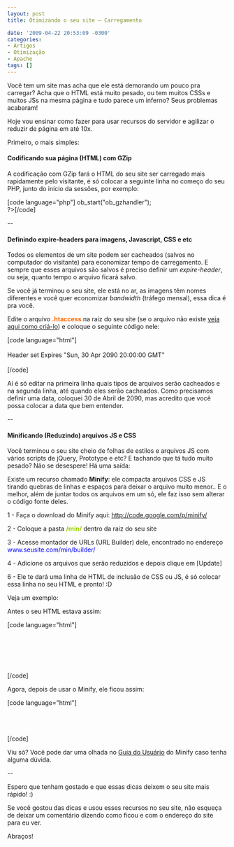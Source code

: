 ```yaml
---
layout: post
title: Otimizando o seu site – Carregamento

date: '2009-04-22 20:53:09 -0300'
categories:
- Artigos
- Otimização
- Apache
tags: []
---
```

<p>Você tem um site mas acha que ele está demorando um pouco pra carregar? Acha que o HTML está muito pesado, ou tem muitos CSSs e muitos JSs na mesma página e tudo parece um inferno? Seus problemas acabaram!</p>
<p>Hoje vou ensinar como fazer para usar recursos do servidor e agilizar o reduzir de página em até 10x.</p>
<p>Primeiro, o mais simples:</p>
<h4>Codificando sua página (HTML) com GZip</h4>
<p>A codificação com GZip fará o HTML do seu site ser carregado mais rapidamente pelo visitante, é só colocar a seguinte linha no começo do seu PHP, junto do início da sessões, por exemplo:</p>
<p>[code language="php"]<?php<br />
ob_start("ob_gzhandler");<br />
?>[/code]</p>
<p>--</p>
<h4>Definindo expire-headers para imagens, Javascript, CSS e etc</h4>
<p>Todos os elementos de um site podem ser cacheados (salvos no computador do visitante) para economizar tempo de carregamento. E sempre que esses arquivos são salvos é preciso definir um <em>expire-header</em>, ou seja, quanto tempo o arquivo ficará salvo.</p>
<p>Se você já terminou o seu site, ele está no ar, as imagens têm nomes diferentes e você quer economizar <em>bandwidth</em> (tráfego mensal), essa dica é pra você.</p>
<p>Edite o arquivo <span style="color: #ff6600;"><strong>.htaccess</strong></span> na raiz do seu site (se o arquivo não existe <a href="http://blog.thiagobelem.net/tutoriais/instalando-o-no-www-no-seu-site/" target="_blank">veja aqui como criá-lo</a>) e coloque o seguinte código nele:</p>
<p>[code language="html"]<br />
<filesMatch ".(ico|jpg|jpeg|png|gif|swf|css|js)$"><br />
Header set Expires "Sun, 30 Apr 2090 20:00:00 GMT"<br />
</filesMatch><br />
[/code]</p>
<p>Aí é só editar na primeira linha quais tipos de arquivos serão cacheados e na segunda linha, até quando eles serão cacheados. Como precisamos definir uma data, coloquei 30 de Abril de 2090, mas acredito que você possa colocar a data que bem entender.</p>
<p>--</p>
<h4>Minificando (Reduzindo) arquivos JS e CSS</h4>
<p>Você terminou o seu site cheio de folhas de estilos e arquivos JS com vários scripts de jQuery, Prototype e etc? E tachando que tá tudo muito pesado? Não se desespere! Há uma saída:</p>
<p>Existe um recurso chamado <strong>Minify</strong>: ele compacta arquivos CSS e JS tirando quebras de linhas e espaços para deixar o arquivo muito menor.. E o melhor, além de juntar todos os arquivos em um só, ele faz isso sem alterar o código fonte deles.</p>
<p>1 - Faça o download do Minify aqui: <a title="Minify Project" href="http://code.google.com/p/minify/" target="_blank">http://code.google.com/p/minify/</a></p>
<p>2 - Coloque a pasta <span style="color: #99cc00;"><strong>/min/</strong></span> dentro da raiz do seu site</p>
<p>3 - Acesse montador de URLs (URL Builder) dele, encontrado no endereço <span style="color: #0000ff;">www.seusite.com/min/builder/</span></p>
<p>4 - Adicione os arquivos que serão reduzidos e depois clique em [Update]</p>
<p>6 - Ele te dará uma linha de HTML de inclusão de CSS ou JS, é só colocar essa linha no seu HTML e pronto! :D</p>
<p>Veja um exemplo:</p>
<p>Antes o seu HTML estava assim:</p>
<p>[code language="html"]<head><br />
<title>Meu Site</title><br />
<meta http-equiv="content-type" content="text/html; charset=iso-8859-1" /></p>
<p><!-- CSS --></p>
<link rel="stylesheet" href="layout.css" type="text/css" />
<link rel="stylesheet" href="noticias.css" type="text/css" />
<p><!-- JS --><br />
<script language="JavaScript" src="js/jquery.js" type="text/javascript"></script><br />
<script language="JavaScript" src="js/jquery.cycle.js" type="text/javascript"></script><br />
<script language="JavaScript" src="js/outroscript.js" type="text/javascript"></script><br />
</head>[/code]</p>
<p>Agora, depois de usar o Minify, ele ficou assim:</p>
<p>[code language="html"]<head><br />
<title>Meu Site</title><br />
<meta http-equiv="content-type" content="text/html; charset=iso-8859-1" /></p>
<p><!-- CSS --></p>
<link type="text/css" rel="stylesheet" href="/min/f=layout.css,noticia.css" />
<p><!-- JS --><br />
<script type="text/javascript" src="/min/f=js/jquery.js,js/jquery.cycle.js,outroscript.js"></script><br />
</head>[/code]</p>
<p>Viu só? Você pode dar uma olhada no <a href="http://code.google.com/p/minify/wiki/UserGuide" target="_blank">Guia do Usuário</a> do Minify caso tenha alguma dúvida.</p>
<p>--</p>
<p>Espero que tenham gostado e que essas dicas deixem o seu site mais rápido! :)</p>
<p>Se você gostou das dicas e usou esses recursos no seu site, não esqueça de deixar um comentário dizendo como ficou e com o endereço do site para eu ver.</p>
<p>Abraços!</p>
